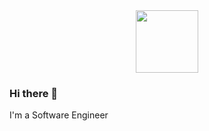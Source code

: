 <div id="header" align="center">
  <img src="https://media.giphy.com/media/kl5ctZSctCbE4/giphy.gif" width="100"/>
</div>




### Hi there 👋
I'm a Software Engineer 



<!--
- 🔭 I’m currently working on ...
- 🌱 I’m currently learning ...
- 👯 I’m looking to collaborate on ...
- 🤔 I’m looking for help with ...
- 💬 Ask me about ...
- 📫 How to reach me: ...
- 😄 Pronouns: ...
- ⚡ Fun fact: ...
-->
